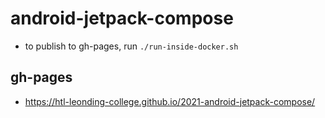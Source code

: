 # android-jetpack-compose

- to publish to gh-pages, run `./run-inside-docker.sh`


## gh-pages

- https://htl-leonding-college.github.io/2021-android-jetpack-compose/ 
